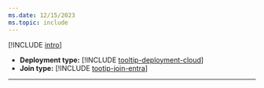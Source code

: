 ```yaml
---
ms.date: 12/15/2023
ms.topic: include
---
```


[!INCLUDE [intro](intro.md)]
- **Deployment type:** [!INCLUDE [tooltip-deployment-cloud](tooltip-deployment-cloud.md)]
- **Join type:** [!INCLUDE [tootip-join-entra](tooltip-join-entra.md)]
---